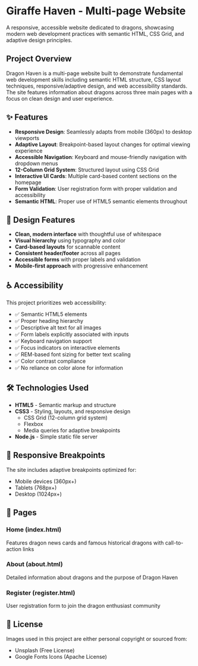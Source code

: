 # Giraffe Haven - Multi-page Website

A responsive, accessible website dedicated to dragons, showcasing modern web development practices with semantic HTML, CSS Grid, and adaptive design principles.

## Project Overview

Dragon Haven is a multi-page website built to demonstrate fundamental web development skills including semantic HTML structure, CSS layout techniques, responsive/adaptive design, and web accessibility standards. The site features information about dragons across three main pages with a focus on clean design and user experience.

## ✨ Features

- **Responsive Design**: Seamlessly adapts from mobile (360px) to desktop viewports
- **Adaptive Layout**: Breakpoint-based layout changes for optimal viewing experience
- **Accessible Navigation**: Keyboard and mouse-friendly navigation with dropdown menus
- **12-Column Grid System**: Structured layout using CSS Grid
- **Interactive UI Cards**: Multiple card-based content sections on the homepage
- **Form Validation**: User registration form with proper validation and accessibility
- **Semantic HTML**: Proper use of HTML5 semantic elements throughout

## 🎨 Design Features

- **Clean, modern interface** with thoughtful use of whitespace
- **Visual hierarchy** using typography and color
- **Card-based layouts** for scannable content
- **Consistent header/footer** across all pages
- **Accessible forms** with proper labels and validation
- **Mobile-first approach** with progressive enhancement

## ♿ Accessibility

This project prioritizes web accessibility:

- ✅ Semantic HTML5 elements
- ✅ Proper heading hierarchy
- ✅ Descriptive alt text for all images
- ✅ Form labels explicitly associated with inputs
- ✅ Keyboard navigation support
- ✅ Focus indicators on interactive elements
- ✅ REM-based font sizing for better text scaling
- ✅ Color contrast compliance
- ✅ No reliance on color alone for information

## 🛠️ Technologies Used

- **HTML5** - Semantic markup and structure
- **CSS3** - Styling, layouts, and responsive design
  - CSS Grid (12-column grid system)
  - Flexbox
  - Media queries for adaptive breakpoints
- **Node.js** - Simple static file server

## 📱 Responsive Breakpoints

The site includes adaptive breakpoints optimized for:
- Mobile devices (360px+)
- Tablets (768px+)
- Desktop (1024px+)

## 📝 Pages

### Home (index.html)
Features dragon news cards and famous historical dragons with call-to-action links

### About (about.html)
Detailed information about dragons and the purpose of Dragon Haven

### Register (register.html)
User registration form to join the dragon enthusiast community

## 📄 License

Images used in this project are either personal copyright or sourced from:
- Unsplash (Free License)
- Google Fonts Icons (Apache License)
